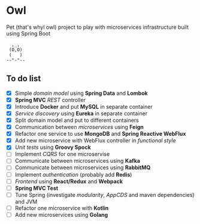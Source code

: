 # Owl
Pet (that's whyl owl) project to play with microservices infrastructure built using Spring Boot

      ,_,
     (O,O)
     (   )
    --"-"--

## To do list
- [x] Simple *domain model* using **Spring Data** and **Lombok**
- [x] **Spring MVC** *REST* controller
- [x] Introduce **Docker** and put **MySQL** in separate container
- [x] *Service discovery* using **Eureka** in separate container
- [x] Split domain model and put to different containers
- [x] Communication between *microservices* using **Feign**
- [x] Refactor one service to use **MongoDB** and **Spring Reactive WebFlux**
- [x] Add new microservice with WebFlux controller in *functional style*
- [x] *Unit tests* using **Groovy Spock**
- [ ] Implement *CQRS* for one microservise
- [ ] Communicate between microservices using **Kafka**
- [ ] Communicate between microservices using **RabbitMQ**
- [ ] Implement *authentication* (probably add **Redis**)
- [ ] *Frontend* using **React/Redux** and **Webpack**
- [ ] **Spring MVC Test**
- [ ] Tune Spring (investigate *modularity*, *AppCDS* and maven dependencies) and JVM 
- [ ] Refactor one microservice with **Kotlin**
- [ ] Add new microservices using **Golang**
